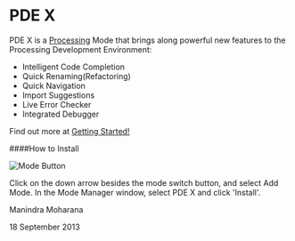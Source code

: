 PDE X
=====

PDE X is a [Processing](http://processing.org/) Mode that brings along powerful new features to the Processing Development Environment: 

* Intelligent Code Completion
* Quick Renaming(Refactoring)
* Quick Navigation
* Import Suggestions
* Live Error Checker
* Integrated Debugger 

Find out more at [Getting Started!](https://github.com/processing/processing-experimental/wiki/Getting-Started)

####How to Install

![Mode Button](http://i.imgur.com/cag1y10.png)

Click on the down arrow besides the mode switch button, and select Add Mode. In the Mode Manager window, select PDE X and click 'Install'.

Manindra Moharana

18 September 2013
